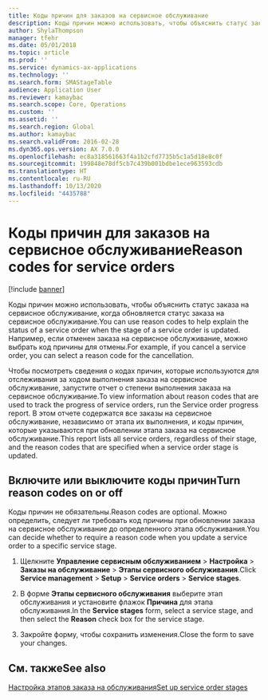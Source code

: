 ```yaml
---
title: Коды причин для заказов на сервисное обслуживание
description: Коды причин можно использовать, чтобы объяснить статус заказа на сервисное обслуживание, когда обновляется статус заказа на сервисное обслуживание.
author: ShylaThompson
manager: tfehr
ms.date: 05/01/2018
ms.topic: article
ms.prod: ''
ms.service: dynamics-ax-applications
ms.technology: ''
ms.search.form: SMAStageTable
audience: Application User
ms.reviewer: kamaybac
ms.search.scope: Core, Operations
ms.custom: ''
ms.assetid: ''
ms.search.region: Global
ms.author: kamaybac
ms.search.validFrom: 2016-02-28
ms.dyn365.ops.version: AX 7.0.0
ms.openlocfilehash: ec8a318561663f4a1b2cfd7735b5c1a5d18e8c0f
ms.sourcegitcommit: 199848e78df5cb7c439b001bdbe1ece963593cdb
ms.translationtype: HT
ms.contentlocale: ru-RU
ms.lasthandoff: 10/13/2020
ms.locfileid: "4435788"
---
```

# <a name="reason-codes-for-service-orders"></a><span data-ttu-id="d4b74-103">Коды причин для заказов на сервисное обслуживание</span><span class="sxs-lookup"><span data-stu-id="d4b74-103">Reason codes for service orders</span></span>   

[!include [banner](../includes/banner.md)]


<span data-ttu-id="d4b74-104">Коды причин можно использовать, чтобы объяснить статус заказа на сервисное обслуживание, когда обновляется статус заказа на сервисное обслуживание.</span><span class="sxs-lookup"><span data-stu-id="d4b74-104">You can use reason codes to help explain the status of a service order when the stage of a service order is updated.</span></span> <span data-ttu-id="d4b74-105">Например, если отменен заказа на сервисное обслуживание, можно выбрать код причины для отмены.</span><span class="sxs-lookup"><span data-stu-id="d4b74-105">For example, if you cancel a service order, you can select a reason code for the cancellation.</span></span>

<span data-ttu-id="d4b74-106">Чтобы посмотреть сведения о кодах причин, которые используются для отслеживания за ходом выполнения заказа на сервисное обслуживание, запустите отчет о степени выполнения заказа на сервисное обслуживание.</span><span class="sxs-lookup"><span data-stu-id="d4b74-106">To view information about reason codes that are used to track the progress of service orders, run the Service order progress report.</span></span> <span data-ttu-id="d4b74-107">В этом отчете содержатся все заказы на сервисное обслуживание, независимо от этапа их выполнения, и коды причин, которые указываются при обновлении этапа заказа на сервисное обслуживание.</span><span class="sxs-lookup"><span data-stu-id="d4b74-107">This report lists all service orders, regardless of their stage, and the reason codes that are specified when a service order stage is updated.</span></span>

## <a name="turn-reason-codes-on-or-off"></a><span data-ttu-id="d4b74-108">Включите или выключите коды причин</span><span class="sxs-lookup"><span data-stu-id="d4b74-108">Turn reason codes on or off</span></span>

<span data-ttu-id="d4b74-109">Коды причин не обязательны.</span><span class="sxs-lookup"><span data-stu-id="d4b74-109">Reason codes are optional.</span></span> <span data-ttu-id="d4b74-110">Можно определить, следует ли требовать код причины при обновлении заказа на сервисное обслуживание до определенного этапа обслуживания.</span><span class="sxs-lookup"><span data-stu-id="d4b74-110">You can decide whether to require a reason code when you update a service order to a specific service stage.</span></span>

1.  <span data-ttu-id="d4b74-111">Щелкните **Управление сервисным обслуживанием** \> **Настройка** \> **Заказы на обслуживание** \> **Этапы сервисного обслуживания**.</span><span class="sxs-lookup"><span data-stu-id="d4b74-111">Click **Service management** \> **Setup** \> **Service orders** \> **Service stages**.</span></span>

2.  <span data-ttu-id="d4b74-112">В форме **Этапы сервисного обслуживания** выберите этап обслуживания и установите флажок **Причина** для этапа обслуживания.</span><span class="sxs-lookup"><span data-stu-id="d4b74-112">In the **Service stages** form, select a service stage, and then select the **Reason** check box for the service stage.</span></span>

3.  <span data-ttu-id="d4b74-113">Закройте форму, чтобы сохранить изменения.</span><span class="sxs-lookup"><span data-stu-id="d4b74-113">Close the form to save your changes.</span></span>

## <a name="see-also"></a><span data-ttu-id="d4b74-114">См. также</span><span class="sxs-lookup"><span data-stu-id="d4b74-114">See also</span></span>

[<span data-ttu-id="d4b74-115">Настройка этапов заказа на обслуживания</span><span class="sxs-lookup"><span data-stu-id="d4b74-115">Set up service order stages</span></span>](set-up-service-order-stages.md)




